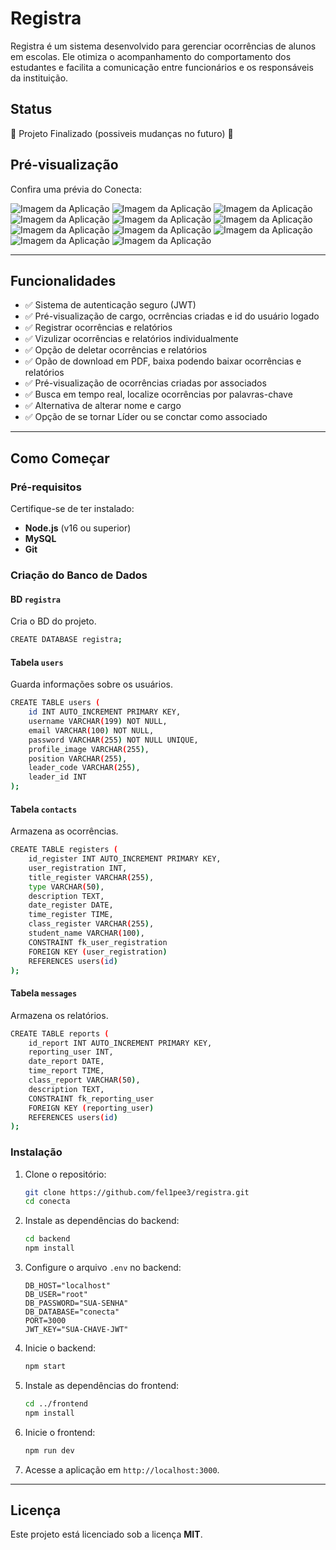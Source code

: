 # Registra

Registra é um sistema desenvolvido para gerenciar ocorrências de alunos em escolas. Ele otimiza o acompanhamento do comportamento dos estudantes e facilita a comunicação entre funcionários e os responsáveis da instituição.  

## Status
🚧 Projeto Finalizado (possiveis mudanças no futuro) 🚧

## Pré-visualização
Confira uma prévia do Conecta:

![Imagem da Aplicação](frontend/images/tela1.png)
![Imagem da Aplicação](frontend/images/tela2.png)
![Imagem da Aplicação](frontend/images/tela3.png)
![Imagem da Aplicação](frontend/images/tela4.png)
![Imagem da Aplicação](frontend/images/tela5.png)
![Imagem da Aplicação](frontend/images/tela6.png)
![Imagem da Aplicação](frontend/images/tela7.png)
![Imagem da Aplicação](frontend/images/tela8.png)
![Imagem da Aplicação](frontend/images/tela9.png)
![Imagem da Aplicação](frontend/images/tela10.png)
![Imagem da Aplicação](frontend/images/tela11.png)

---

## Funcionalidades
- ✅ Sistema de autenticação seguro (JWT)
- ✅ Pré-visualização de cargo, ocrrências criadas e id do usuário logado
- ✅ Registrar ocorrências e relatórios
- ✅ Vizulizar ocorrências e relatórios individualmente
- ✅ Opção de deletar ocorrências e relatórios
- ✅ Opão de download em PDF, baixa podendo baixar ocorrências e relatórios
- ✅ Pré-visualização de ocorrências criadas por associados
- ✅ Busca em tempo real, localize ocorrências por palavras-chave
- ✅ Alternativa de alterar nome e cargo
- ✅ Opção de se tornar Líder ou se conctar como associado

---

## Como Começar

### Pré-requisitos
Certifique-se de ter instalado:
- **Node.js** (v16 ou superior)
- **MySQL**
- **Git**

### Criação do Banco de Dados

#### BD `registra`
Cria o BD do projeto.
```bash
CREATE DATABASE registra;
```

#### Tabela `users`
Guarda informações sobre os usuários.
```bash
CREATE TABLE users (
    id INT AUTO_INCREMENT PRIMARY KEY,
    username VARCHAR(199) NOT NULL,
    email VARCHAR(100) NOT NULL,
    password VARCHAR(255) NOT NULL UNIQUE,
    profile_image VARCHAR(255),
    position VARCHAR(255),
    leader_code VARCHAR(255),
    leader_id INT
);
```

#### Tabela `contacts`
Armazena as ocorrências.
```bash
CREATE TABLE registers (
    id_register INT AUTO_INCREMENT PRIMARY KEY,
    user_registration INT,
    title_register VARCHAR(255),
    type VARCHAR(50),
    description TEXT,
    date_register DATE,
    time_register TIME,
    class_register VARCHAR(255),
    student_name VARCHAR(100),
    CONSTRAINT fk_user_registration
    FOREIGN KEY (user_registration)
    REFERENCES users(id)
);
```

#### Tabela `messages`
Armazena os relatórios.
```bash
CREATE TABLE reports (
    id_report INT AUTO_INCREMENT PRIMARY KEY,
    reporting_user INT,
    date_report DATE,
    time_report TIME,
    class_report VARCHAR(50),
    description TEXT,
    CONSTRAINT fk_reporting_user
    FOREIGN KEY (reporting_user)
    REFERENCES users(id)
);
```

### Instalação

1. Clone o repositório:
    ```bash
    git clone https://github.com/fel1pee3/registra.git
    cd conecta
    ```

2. Instale as dependências do backend:
    ```bash
    cd backend
    npm install
    ```

3. Configure o arquivo `.env` no backend:
    ```env
    DB_HOST="localhost"
    DB_USER="root"
    DB_PASSWORD="SUA-SENHA"
    DB_DATABASE="conecta"
    PORT=3000
    JWT_KEY="SUA-CHAVE-JWT"
    ```

4. Inicie o backend:
    ```bash
    npm start
    ```

5. Instale as dependências do frontend:
    ```bash
    cd ../frontend
    npm install
    ```

6. Inicie o frontend:
    ```bash
    npm run dev
    ```

7. Acesse a aplicação em `http://localhost:3000`.

---

## Licença
Este projeto está licenciado sob a licença **MIT**.

